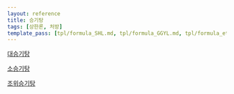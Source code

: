 ```yaml
---
layout: reference
title: 승기탕
tags: [상한론, 처방]
template_pass: [tpl/formula_SHL.md, tpl/formula_GGYL.md, tpl/formula_etc.md]
---
```



[대승기탕]({{site.baseurl}}/reference/Formulas/대승기탕)

[소승기탕]({{site.baseurl}}/reference/Formulas/소승기탕)

[조위승기탕]({{site.baseurl}}/reference/Formulas/조위승기탕)
